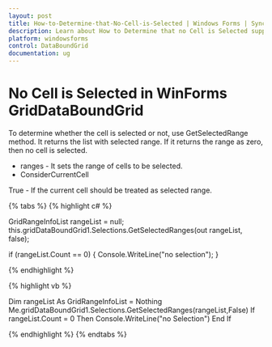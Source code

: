 ```yaml
---
layout: post
title: How-to-Determine-that-No-Cell-is-Selected | Windows Forms | Syncfusion
description: Learn about How to Determine that no Cell is Selected support in Syncfusion Windows Forms GridDataBoundGrid(Classic) control and more details.
platform: windowsforms
control: DataBoundGrid
documentation: ug
---
```


# No Cell is Selected in WinForms GridDataBoundGrid

To determine whether the cell is selected or not, use GetSelectedRange method. It returns the list with selected range. If it returns the range as zero, then no cell is selected.

* ranges - It sets the range of cells to be selected.
* ConsiderCurrentCell

True - If the current cell should be treated as selected range.

{% tabs %}
{% highlight c# %}

GridRangeInfoList rangeList = null;
this.gridDataBoundGrid1.Selections.GetSelectedRanges(out rangeList, false);

if (rangeList.Count == 0)
{
    Console.WriteLine("no selection");
}

{% endhighlight %}

{% highlight vb %}

Dim rangeList As GridRangeInfoList = Nothing
Me.gridDataBoundGrid1.Selections.GetSelectedRanges(rangeList,False)
If rangeList.Count = 0 Then
Console.WriteLine("no Selection")
End If

{% endhighlight %}
{% endtabs %}

